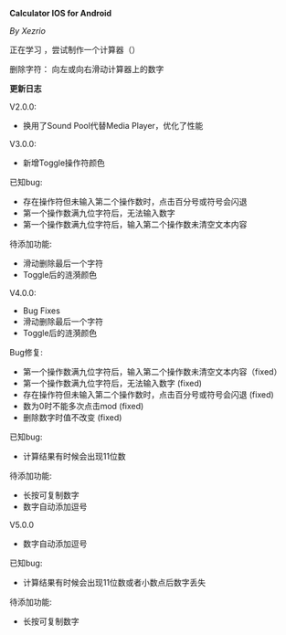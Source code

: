 **Calculator IOS for Android**

*By Xezrio*


正在学习 ，尝试制作一个计算器（）

删除字符：
    向左或向右滑动计算器上的数字
    

**更新日志**


V2.0.0:

  - 换用了Sound Pool代替Media Player，优化了性能

V3.0.0:

  - 新增Toggle操作符颜色

已知bug:

  - 存在操作符但未输入第二个操作数时，点击百分号或符号会闪退
  - 第一个操作数满九位字符后，无法输入数字
  - 第一个操作数满九位字符后，输入第二个操作数未清空文本内容	

待添加功能:

  - 滑动删除最后一个字符
  - Toggle后的涟漪颜色

V4.0.0:

  - Bug Fixes
  - 滑动删除最后一个字符
  - Toggle后的涟漪颜色

Bug修复:

  - 第一个操作数满九位字符后，输入第二个操作数未清空文本内容（fixed）
  - 第一个操作数满九位字符后，无法输入数字 (fixed)
  - 存在操作符但未输入第二个操作数时，点击百分号或符号会闪退 (fixed)
  - 数为0时不能多次点击mod (fixed)
  - 删除数字时值不改变 (fixed)

已知bug:

  - 计算结果有时候会出现11位数

待添加功能:

  - 长按可复制数字
  - 数字自动添加逗号

V5.0.0

  - 数字自动添加逗号

已知bug:

  - 计算结果有时候会出现11位数或者小数点后数字丢失

待添加功能:

  - 长按可复制数字
